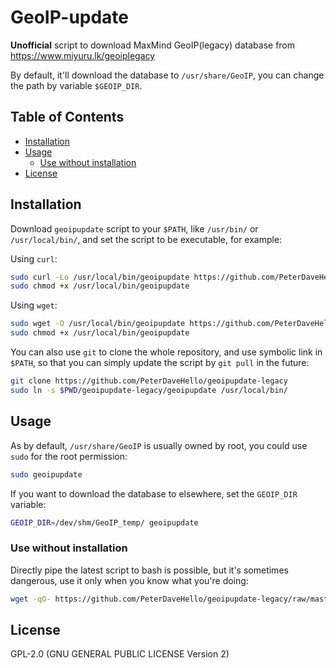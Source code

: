 # GeoIP-update

**Unofficial** script to download MaxMind GeoIP(legacy) database from <https://www.miyuru.lk/geoiplegacy>

By default, it'll download the database to `/usr/share/GeoIP`, you can change the path by variable `$GEOIP_DIR`.

## Table of Contents

- [Installation](#installation)
- [Usage](#usage)
  - [Use without installation](#use-without-installation)
- [License](#license)

## Installation

Download `geoipupdate` script to your `$PATH`, like `/usr/bin/` or `/usr/local/bin/`, and set the script to be executable, for example:

Using `curl`:

```sh
sudo curl -Lo /usr/local/bin/geoipupdate https://github.com/PeterDaveHello/geoipupdate-legacy/raw/master/geoipupdate
sudo chmod +x /usr/local/bin/geoipupdate
```

Using `wget`:

```sh
sudo wget -O /usr/local/bin/geoipupdate https://github.com/PeterDaveHello/geoipupdate-legacy/raw/master/geoipupdate
sudo chmod +x /usr/local/bin/geoipupdate
```

You can also use `git` to clone the whole repository, and use symbolic link in `$PATH`, so that you can simply update the script by `git pull` in the future:

```sh
git clone https://github.com/PeterDaveHello/geoipupdate-legacy
sudo ln -s $PWD/geoipupdate-legacy/geoipupdate /usr/local/bin/
```

## Usage

As by default, `/usr/share/GeoIP` is usually owned by root, you could use `sudo` for the root permission:

```sh
sudo geoipupdate
```

If you want to download the database to elsewhere, set the `GEOIP_DIR` variable:

```sh
GEOIP_DIR=/dev/shm/GeoIP_temp/ geoipupdate
```

### Use without installation

Directly pipe the latest script to bash is possible, but it's sometimes dangerous, use it only when you know what you're doing:

```sh
wget -qO- https://github.com/PeterDaveHello/geoipupdate-legacy/raw/master/geoipupdate | sudo bash
```

## License

GPL-2.0 (GNU GENERAL PUBLIC LICENSE Version 2)
